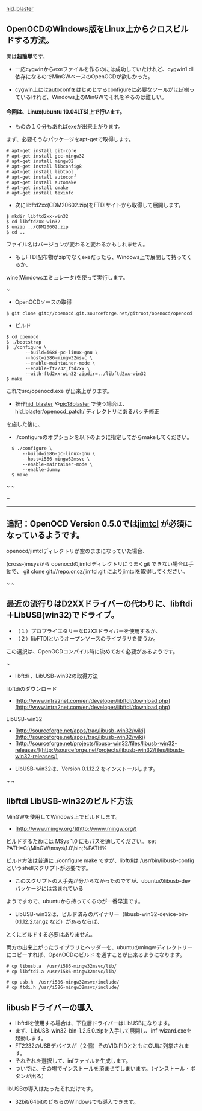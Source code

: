 ﻿[hid_blaster](hid_blaster.md) 

## OpenOCDのWindows版をLinux上からクロスビルドする方法。

実は**超簡単**です。

- 一応cygwinからexeファイルを作るのには成功していたけれど、cygwin1.dll依存になるのでMinGWベースのOpenOCDが欲しかった。

<!-- dummy comment line for breaking list -->

- cygwin上にはautoconfをはじめとするconfigureに必要なツールがほぼ揃っているけれど、Windows上のMinGWでそれをやるのは難しい。

<!-- dummy comment line for breaking list -->


#### 今回は、Linux(ubuntu 10.04LTS)上で行います。

- ものの１０分もあればexeが出来上がります。

<!-- dummy comment line for breaking list -->


まず、必要そうなパッケージをapt-getで取得します。

	# apt-get install git-core
	# apt-get install gcc-mingw32
	# apt-get install mingw32
	# apt-get install libconfig8
	# apt-get install libtool
	# apt-get install autoconf
	# apt-get install automake
	# apt-get install cmake
	# apt-get install texinfo

- 次にlibftd2xx(CDM20602.zip)をFTDIサイトから取得して展開します。

<!-- dummy comment line for breaking list -->

	$ mkdir libftd2xx-win32
	$ cd libftd2xx-win32
	$ unzip ../CDM20602.zip
	$ cd ..

ファイル名はバージョンが変わると変わるかもしれません。
- もしFTDI配布物がzipでなくexeだったら、Windows上で展開して持ってくるか、

<!-- dummy comment line for breaking list -->
wine(Windowsエミュレータ)を使って実行します。

~

- OpenOCDソースの取得

<!-- dummy comment line for breaking list -->

	$ git clone git://openocd.git.sourceforge.net/gitroot/openocd/openocd

- ビルド

<!-- dummy comment line for breaking list -->

	$ cd openocd
	$ ./bootstrap
	$ ./configure \
	       --build=i686-pc-linux-gnu \
	       --host=i586-mingw32msvc \
	       --enable-maintainer-mode \
	       --enable-ft2232_ftd2xx \
	       --with-ftd2xx-win32-zipdir=../libftd2xx-win32
	$ make

これでsrc/openocd.exe が出来上がります。



- 拙作[hid_blaster](hid_blaster.md) や[pic18blaster](pic18blaster.md) で使う場合は、hid_blaster/openocd_patch/ ディレクトリにあるパッチ修正

<!-- dummy comment line for breaking list -->
を施した後に、
- ./configureのオプションを以下のように指定してからmakeしてください。

<!-- dummy comment line for breaking list -->

	  $ ./configure \
	      --build=i686-pc-linux-gnu \
	      --host=i586-mingw32msvc \
	      --enable-maintainer-mode \
	      --enable-dummy
	  $ make

~
~

~
- - - -
## 追記：OpenOCD Version 0.5.0では[jimtcl](http://workware.net.au/jimtcl/JimTcl/Jim_Tcl.html) が必須になっているようです。

openocd/jimtclディレクトリが空のままになっていた場合、

(cross-)msysから openocdのjimtclディレクトリにうまくgit できない場合は手動で、
	git clone git://repo.or.cz/jimtcl.git
によりjimtclを取得してください。

~
~

## 最近の流行りはD2XXドライバーの代わりに、libftdi＋LibUSB(win32)でドライブ。

- （１）プロプライエタリーなD2XXドライバーを使用するか、
- （２）libFTDIというオープンソースのライブラリを使うか。

<!-- dummy comment line for breaking list -->

この選択は、OpenOCDコンパイル時に決めておく必要があるようです。

~


- libftdi 、LibUSB-win32の取得方法

<!-- dummy comment line for breaking list -->

libftdiのダウンロード
- [http://www.intra2net.com/en/developer/libftdi/download.php](http://www.intra2net.com/en/developer/libftdi/download.php) 

<!-- dummy comment line for breaking list -->

LibUSB-win32
- [http://sourceforge.net/apps/trac/libusb-win32/wiki](http://sourceforge.net/apps/trac/libusb-win32/wiki) 
- [http://sourceforge.net/projects/libusb-win32/files/libusb-win32-releases/](http://sourceforge.net/projects/libusb-win32/files/libusb-win32-releases/) 

<!-- dummy comment line for breaking list -->

- LibUSB-win32は、Version 0.1.12.2 をインストールします。

<!-- dummy comment line for breaking list -->

~
~

## libftdi LibUSB-win32のビルド方法

MinGWを使用してWindows上でビルドします。
- [http://www.mingw.org/](http://www.mingw.org/) 

<!-- dummy comment line for breaking list -->

ビルドするためには MSys 1.0 にもパスを通してください。
	set PATH=C:\MinGW\msys\1.0\bin;%PATH%

ビルド方法は普通に
	./configure
	make
ですが、libftdiは /usr/bin/libusb-config というshellスクリプトが必要です。
- このスクリプトの入手先が分からなかったのですが、ubuntuのlibusb-devパッケージには含まれている

<!-- dummy comment line for breaking list -->
ようですので、ubuntuから持ってくるのが一番早道です。

- LibUSB-win32は、ビルド済みのバイナリー（libusb-win32-device-bin-0.1.12.2.tar.gz など）があるならば、

<!-- dummy comment line for breaking list -->
とくにビルドする必要はありません。

両方の出来上がったライブラリとヘッダーを、ubuntuのmingwディレクトリーにコピーすれば、OpenOCDのビルド
を通すことが出来るようになります。

	# cp libusb.a  /usr/i586-mingw32msvc/lib/
	# cp libftdi.a /usr/i586-mingw32msvc/lib/
	
	# cp usb.h  /usr/i586-mingw32msvc/include/
	# cp ftdi.h /usr/i586-mingw32msvc/include/

## libusbドライバーの導入

- libftdiを使用する場合は、下位層ドライバーはLibUSBになります。
- まず、LibUSB-win32-bin-1.2.5.0.zipを入手して展開し、inf-wizard.exeを起動します。
- FT2232のUSBデバイスが（２個）そのVID:PIDとともにGUIに列挙されます。
- それぞれを選択して、infファイルを生成します。
- ついでに、その場でインストールを済ませてしまいます。（インストール・ボタンが出る）

<!-- dummy comment line for breaking list -->

libUSBの導入はたったそれだけです。
- 32bit/64bitのどちらのWindowsでも導入できます。

